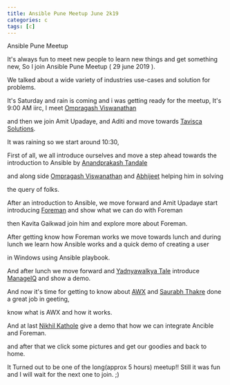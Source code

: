 ```yaml
---
title: Ansible Pune Meetup June 2k19
categories: c
tags: [c]
---
```


Ansible Pune Meetup


It's always fun to meet new people to learn new things and get something new, So I join Ansible Pune Meetup ( 29 june 2019 ).

We talked about a wide variety of industries use-cases and solution for problems.

It's Saturday and rain is coming and i was getting ready for the meetup, It's 9:00 AM iirc, I meet <a href="https://twitter.com/ompragash_v">Ompragash Viswanathan</a>

and then we join Amit Upadaye, and Aditi and move towards <a href="https://twitter.com/Tavisca">Tavisca Solutions</a>.

It was raining so we start around 10:30,

First of all, we all introduce ourselves and move a step ahead towards the introduction to Ansible by <a href="https://twitter.com/AnandprakashTan">Anandprakash Tandale</a>

and along side <a href="https://twitter.com/ompragash_v">Ompragash Viswanathan</a> and <a href="https://twitter.com/Pyro46">Abhijeet</a> helping him in solving

the query of folks.


After an introduction to Ansible, we move forward and Amit Upadaye start introducing <a href="https://twitter.com/ForemanProject">Foreman</a> and show what we can do with Foreman

then Kavita Gaikwad join him and explore more about Foreman.


After getting know how Foreman works we move towards lunch and during lunch we learn how Ansible works and a quick demo of creating a user

in Windows using Ansible playbook.


And after lunch we move forward and <a href="https://twitter.com/yvtale">Yadnyawalkya Tale</a> introduce <a href="https://twitter.com/manageiq">ManageIQ</a> and show a demo.


And now it's time for getting to know about <a href="https://www.ansible.com/products/awx-project">AWX</a> and <a href="https://twitter.com/saurabh_thakre_"> Saurabh Thakre</a> done a great job in geeting,

know what is AWX and how it works.


And at last <a href="https://twitter.com/NikhilKathole1">Nikhil Kathole</a> give a demo that how we can integrate Ancible and Foreman.


and after that we click some pictures and get our goodies and back to home.


It Turned out to be one of the long(approx 5 hours) meetup!! Still it was fun and I will wait for the next one to join. ;)